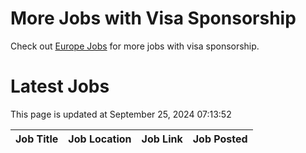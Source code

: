 # More Jobs with Visa Sponsorship

Check out [Europe Jobs](https://github.com/sureshparimi/europejobs#latest-jobs) for more jobs with visa sponsorship.

# Latest Jobs

This page is updated at September 25, 2024 07:13:52

| Job Title | Job Location | Job Link | Job Posted |
| --- | --- | --- | --- |
